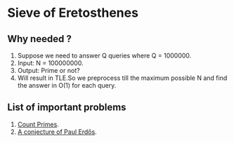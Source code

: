 # Sieve of Eretosthenes
## Why needed ?
1. Suppose we need to answer Q queries where Q = 1000000.
2. Input: N = 100000000.
3. Output: Prime or not?
4. Will result in TLE.So we preprocess till the maximum possible N and find the answer in O(1) for each query.
## List of important problems
1. [Count Primes](https://leetcode.com/problems/count-primes/description/).
2. [A conjecture of Paul Erdős](https://www.spoj.com/problems/HS08PAUL/).